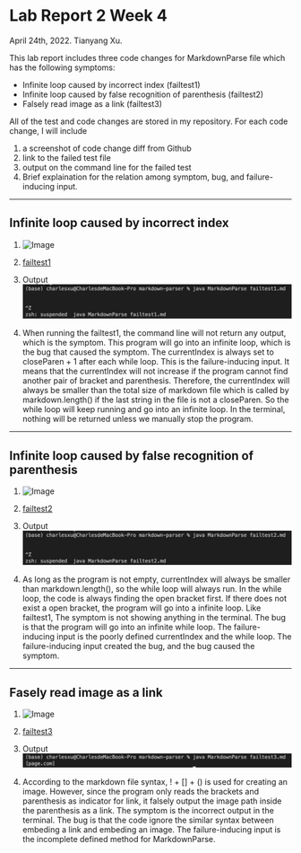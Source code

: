 # Lab Report 2 Week 4
April 24th, 2022. Tianyang Xu. 

This lab report includes three code changes for MarkdownParse file which has the following symptoms:
- Infinite loop caused by incorrect index (failtest1)
- Infinite loop caused by false recognition of parenthesis (failtest2)
- Falsely read image as a link (failtest3)

All of the test and code changes are stored in my repository. 
For each code change, I will include 
1. a screenshot of code change diff from Github
2. link to the failed test file
3. output on the command line for the failed test
4. Brief explaination for the relation among symptom, bug, and failure-inducing input.

--- 

## Infinite loop caused by incorrect index 
1. ![Image]()

2. [failtest1](https://github.com/Char15Xu/markdown-parser/blob/main/failtest1.md)

3. Output
![Image](failtest1.png)

4. When running the failtest1, the command line will not return any output, which is the symptom. This program will go into an infinite loop, which is the bug that caused the symptom. The currentIndex is always set to closeParen + 1 after each while loop. This is the failure-inducing input. It means that the currentIndex will not increase if the program cannot find another pair of bracket and parenthesis. Therefore, the currentIndex will always be smaller than the total size of markdown file which is called by markdown.length() if the last string in the file is not a closeParen. So the while loop will keep running and go into an infinite loop. In the terminal, nothing will be returned unless we manually stop the program. 


---

## Infinite loop caused by false recognition of parenthesis
1. ![Image]()

2. [failtest2](https://github.com/Char15Xu/markdown-parser/blob/main/failtest2.md)

3. Output
![Image](failtest2.png)

4. As long as the program is not empty, currentIndex will always be smaller than markdown.length(), so the while loop will always run. In the while loop, the code is always finding the open bracket first. If there does not exist a open bracket, the program will go into a infinite loop. Like failtest1, The symptom is not showing anything in the terminal. The bug is that the program will go into an infinite while loop. The failure-inducing input is the poorly defined currentIndex and the while loop. The failure-inducing input created the bug, and the bug caused the symptom. 

---

## Fasely read image as a link
1. ![Image]()

2. [failtest3](https://github.com/Char15Xu/markdown-parser/blob/main/failtest3.md)

3. Output
![Image](failtest3.png)

4. According to the markdown file syntax, ! + [] + () is used for creating an image. However, since the program only reads the brackets and parenthesis as indicator for link, it falsely output the image path inside the parenthesis as a link. The symptom is the incorrect output in the terminal. The bug is that the code ignore the similar syntax  between embeding a link and embeding an image. The failure-inducing input is the incomplete defined method for MarkdownParse. 